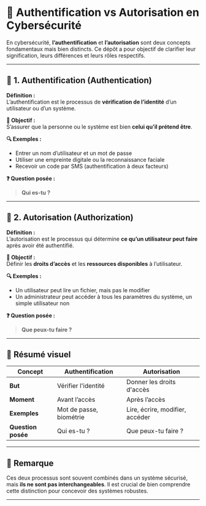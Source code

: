 # 🔐 Authentification vs Autorisation en Cybersécurité

En cybersécurité, **l’authentification** et **l’autorisation** sont deux concepts fondamentaux mais bien distincts. Ce dépôt a pour objectif de clarifier leur signification, leurs différences et leurs rôles respectifs.

---

## 🧾 1. Authentification (Authentication)

**Définition :**  
L’authentification est le processus de **vérification de l’identité** d’un utilisateur ou d’un système.

**🎯 Objectif :**  
S’assurer que la personne ou le système est bien **celui qu’il prétend être**.

**🔍 Exemples :**
- Entrer un nom d’utilisateur et un mot de passe
- Utiliser une empreinte digitale ou la reconnaissance faciale
- Recevoir un code par SMS (authentification à deux facteurs)

**❓ Question posée :**  
> **Qui es-tu ?**

---

## 🛂 2. Autorisation (Authorization)

**Définition :**  
L’autorisation est le processus qui détermine **ce qu’un utilisateur peut faire** après avoir été authentifié.

**🎯 Objectif :**  
Définir les **droits d’accès** et les **ressources disponibles** à l’utilisateur.

**🔍 Exemples :**
- Un utilisateur peut lire un fichier, mais pas le modifier
- Un administrateur peut accéder à tous les paramètres du système, un simple utilisateur non

**❓ Question posée :**  
> **Que peux-tu faire ?**

---

## 🧩 Résumé visuel

| **Concept**         | **Authentification**            | **Autorisation**                     |
|---------------------|----------------------------------|--------------------------------------|
| **But**             | Vérifier l'identité              | Donner les droits d'accès            |
| **Moment**          | Avant l’accès                    | Après l’accès                        |
| **Exemples**        | Mot de passe, biométrie          | Lire, écrire, modifier, accéder      |
| **Question posée**  | Qui es-tu ?                      | Que peux-tu faire ?                  |

---

## 📌 Remarque

Ces deux processus sont souvent combinés dans un système sécurisé, mais **ils ne sont pas interchangeables**. Il est crucial de bien comprendre cette distinction pour concevoir des systèmes robustes.

---

